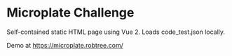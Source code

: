 # Microplate Challenge

Self-contained static HTML page using Vue 2. Loads code_test.json locally.

Demo at https://microplate.robtree.com/